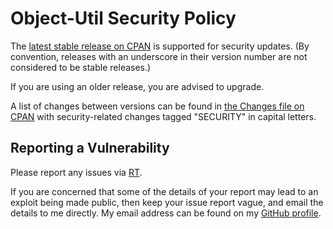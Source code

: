 # Object-Util Security Policy

The [latest stable release on CPAN](https://metacpan.org/release/Object-Util)
is supported for security updates. (By convention, releases with an underscore
in their version number are not considered to be stable releases.)

If you are using an older release, you are advised to upgrade.

A list of changes between versions can be found in
[the Changes file on CPAN](https://metacpan.org/changes/distribution/Object-Util)
with security-related changes tagged "SECURITY" in capital letters.

## Reporting a Vulnerability

Please report any issues via [RT](https://rt.cpan.org/Dist/Display.html?Queue=Object-Util).

If you are concerned that some of the details of your report may lead to an
exploit being made public, then keep your issue report vague, and email the
details to me directly. My email address can be found on my
[GitHub profile](https://github.com/tobyink).
